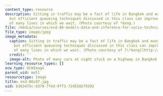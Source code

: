 ```yaml
---
content_type: resource
description: Sitting in traffic may be a fact of life in Bangkok and many other cities,
  but efficient queueing techniques discussed in this class can improve the efficiency
  of many lines in which we wait. (Photo courtesy of *keng.)
file: /media/courses/esd-86-models-data-and-inference-for-socio-technical-systems-spring-2007/b363475cd3787f4d9ff3724558579392_esd-86s07.jpg
file_type: image/jpeg
image_metadata:
  caption: Sitting in traffic may be a fact of life in Bangkok and many other cities,
    but efficient queueing techniques discussed in this class can improve the efficiency
    of many lines in which we wait. (Photo courtesy of [\*keng](http://www.flickr.com/photos/kengz/67187556/).)
  credit: ''
  image-alt: Photo of many cars at night stuck on a highway in Bangkok.
learning_resource_types: []
ocw_type: OCWImage
parent_uid: null
resourcetype: Image
title: esd-86s07.jpg
uid: b363475c-d378-7f4d-9ff3-724558579392
---
```

